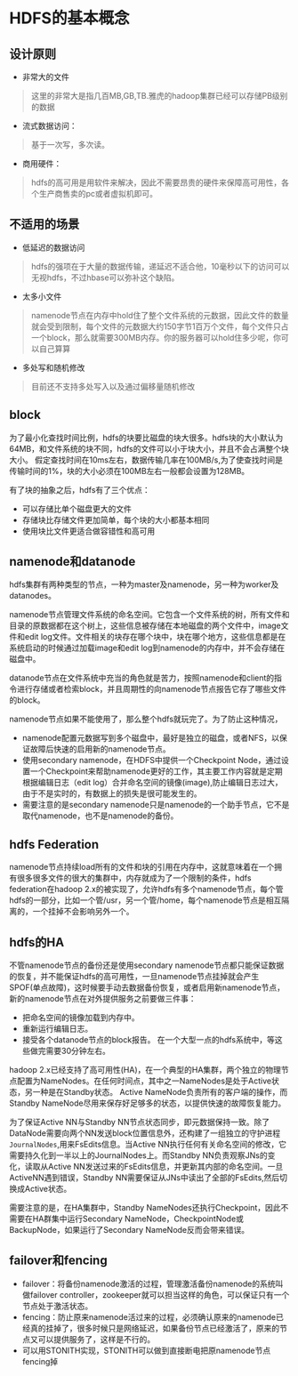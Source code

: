 # HDFS的基本概念
## 设计原则
* 非常大的文件
> 这里的非常大是指几百MB,GB,TB.雅虎的hadoop集群已经可以存储PB级别的数据

* 流式数据访问：
> 基于一次写，多次读。

* 商用硬件：
> hdfs的高可用是用软件来解决，因此不需要昂贵的硬件来保障高可用性，各个生产商售卖的pc或者虚拟机即可。

## 不适用的场景
* 低延迟的数据访问
> hdfs的强项在于大量的数据传输，递延迟不适合他，10毫秒以下的访问可以无视hdfs，不过hbase可以弥补这个缺陷。

* 太多小文件
> namenode节点在内存中hold住了整个文件系统的元数据，因此文件的数量就会受到限制，每个文件的元数据大约150字节1百万个文件，每个文件只占一个block，那么就需要300MB内存。你的服务器可以hold住多少呢，你可以自己算算

* 多处写和随机修改
> 目前还不支持多处写入以及通过偏移量随机修改

## block
为了最小化查找时间比例，hdfs的块要比磁盘的块大很多。hdfs块的大小默认为64MB，和文件系统的块不同，hdfs的文件可以小于块大小，并且不会占满整个块大小。
假定查找时间在10ms左右，数据传输几率在100MB/s,为了使查找时间是传输时间的1%，块的大小必须在100MB左右一般都会设置为128MB。

有了块的抽象之后，hdfs有了三个优点：
* 可以存储比单个磁盘更大的文件
* 存储块比存储文件更加简单，每个块的大小都基本相同
* 使用块比文件更适合做容错性和高可用

## namenode和datanode
hdfs集群有两种类型的节点，一种为master及namenode，另一种为worker及datanodes。

namenode节点管理文件系统的命名空间。它包含一个文件系统的树，所有文件和目录的原数据都在这个树上，这些信息被存储在本地磁盘的两个文件中，image文件和edit log文件。文件相关的块存在哪个块中，块在哪个地方，这些信息都是在系统启动的时候通过加载image和edit log到namenode的内存中，并不会存储在磁盘中。

datanode节点在文件系统中充当的角色就是苦力，按照namenode和client的指令进行存储或者检索block，并且周期性的向namenode节点报告它存了哪些文件的block。

namenode节点如果不能使用了，那么整个hdfs就玩完了。为了防止这种情况，
* namenode配置元数据写到多个磁盘中，最好是独立的磁盘，或者NFS，以保证故障后快速的启用新的namenode节点。
* 使用secondary namenode，在HDFS中提供一个Checkpoint Node，通过设置一个Checkpoint来帮助namenode更好的工作，其主要工作内容就是定期根据编辑日志（edit log）合并命名空间的镜像(image),防止编辑日志过大，由于不是实时的，有数据上的损失是很可能发生的。
* 需要注意的是secondary namenode只是namenode的一个助手节点，它不是取代namenode，也不是namenode的备份。

## hdfs Federation
namenode节点持续load所有的文件和块的引用在内存中，这就意味着在一个拥有很多很多文件的很大的集群中，内存就成为了一个限制的条件，hdfs federation在hadoop 2.x的被实现了，允许hdfs有多个namenode节点，每个管hdfs的一部分，比如一个管/usr，另一个管/home，每个namenode节点是相互隔离的，一个挂掉不会影响另外一个。

## hdfs的HA
不管namenode节点的备份还是使用secondary namenode节点都只能保证数据的恢复，并不能保证hdfs的高可用性，一旦namenode节点挂掉就会产生SPOF(单点故障)，这时候要手动去数据备份恢复，或者启用新namenode节点，新的namenode节点在对外提供服务之前要做三件事：
* 把命名空间的镜像加载到内存中。
* 重新运行编辑日志。
* 接受各个datanode节点的block报告。
在一个大型一点的hdfs系统中，等这些做完需要30分钟左右。

hadoop 2.x已经支持了高可用性(HA)，在一个典型的HA集群，两个独立的物理节点配置为NameNodes。在任何时间点，其中之一NameNodes是处于Active状态，另一种是在Standby状态。 Active NameNode负责所有的客户端的操作，而Standby NameNode尽用来保存好足够多的状态，以提供快速的故障恢复能力。

为了保证Active NN与Standby NN节点状态同步，即元数据保持一致。除了DataNode需要向两个NN发送block位置信息外，还构建了一组独立的守护进程`JournalNodes`,用来FsEdits信息。当Active NN执行任何有关命名空间的修改，它需要持久化到一半以上的JournalNodes上。而Standby NN负责观察JNs的变化，读取从Active NN发送过来的FsEdits信息，并更新其内部的命名空间。一旦ActiveNN遇到错误，Standby NN需要保证从JNs中读出了全部的FsEdits,然后切换成Active状态。

需要注意的是，在HA集群中，Standby NameNodes还执行Checkpoint，因此不需要在HA群集中运行Secondary NameNode，CheckpointNode或BackupNode，如果运行了Secondary NameNode反而会带来错误。

## failover和fencing
* failover：将备份namenode激活的过程，管理激活备份namenode的系统叫做failover controller，zookeeper就可以担当这样的角色，可以保证只有一个节点处于激活状态。
* fencing：防止原来namenode活过来的过程，必须确认原来的namenode已经真的挂掉了，很多时候只是网络延迟，如果备份节点已经激活了，原来的节点又可以提供服务了，这样是不行的。
* 可以用STONITH实现，STONITH可以做到直接断电把原namenode节点fencing掉
